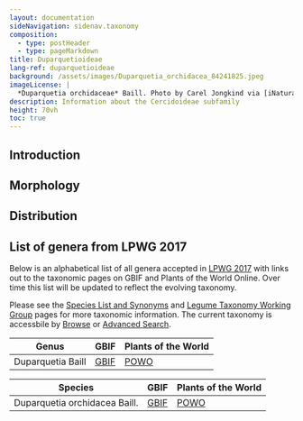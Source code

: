 ```yaml
---
layout: documentation
sideNavigation: sidenav.taxonomy
composition:
  - type: postHeader
  - type: pageMarkdown
title: Duparquetioideae
lang-ref: duparquetioideae
background: /assets/images/Duparquetia_orchidacea_84241825.jpeg
imageLicense: |
  *Duparquetia orchidaceae* Baill. Photo by Carel Jongkind via [iNaturalist](https://www.gbif.org/occurrence/28187131755)
description: Information about the Cercidoideae subfamily
height: 70vh
toc: true
---
```


## Introduction

## Morphology

## Distribution

## List of genera from LPWG 2017

Below is an alphabetical list of all genera accepted in [LPWG 2017](https://doi.org/10.1071/SB19025) with links out to the taxonomic pages on GBIF and Plants of the World Online. Over time this list will be updated to reflect the evolving taxonomy. 

Please see the [Species List and Synonyms](https://hp-legume.gbif-staging.org/taxonomy/species-list) and [Legume Taxonomy Working Group](https://hp-legume.gbif-staging.org/working-groups/taxonomy) pages for more taxonomic information. The current taxonomy is accessbile by [Browse](https://hp-legume.gbif-staging.org/taxonomy/browse) or  [Advanced Search](https://hp-legume.gbif-staging.org/taxonomy/search). 


|Genus                  |     GBIF                     | Plants of the World   |
| --------------------- |------------------------------|-----------------------|
|	Duparquetia Baill	|	[GBIF](https://www.gbif.org/species/2968139)	|	[POWO](http://www.plantsoftheworldonline.org/taxon/urn:lsid:ipni.org:names:17014-1)	|




|Species                  |     GBIF                     | Plants of the World   |
| --------------------- |------------------------------|-----------------------|
|	Duparquetia orchidacea Baill.	|	[GBIF](https://www.gbif.org/species/2968140)	|	[POWO](http://www.plantsoftheworldonline.org/taxon/urn:lsid:ipni.org:names:380758-1)	|


